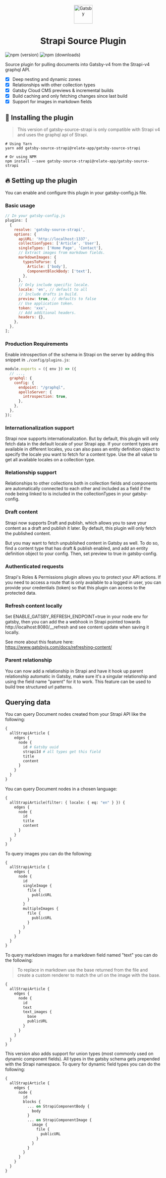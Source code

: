 <p align="center">
  <a href="https://www.gatsbyjs.com">
    <img alt="Gatsby" src="https://www.gatsbyjs.com/Gatsby-Monogram.svg" width="60" />
  </a>
</p>
<h1 align="center">
  Strapi Source Plugin
</h1>

![npm (version)](https://img.shields.io/npm/v/@relate-app/gatsby-source-strapi)
![npm (downloads)](https://img.shields.io/npm/dm/@relate-app/gatsby-source-strapi)

Source plugin for pulling documents into Gatsby-v4 from the Strapi-v4 graphql API.

- [x] Deep nesting and dynamic zones
- [x] Relationships with other collection types
- [x] Gatsby Cloud CMS previews & incremental builds
- [x] Build caching and only fetching changes since last build
- [x] Support for images in markdown fields

## 🚀 Installing the plugin

> This version of gatsby-source-strapi is only compatible with Strapi v4 and uses the graphql api of Strapi.


```shell
# Using Yarn
yarn add gatsby-source-strapi@relate-app/gatsby-source-strapi

# Or using NPM
npm install --save gatsby-source-strapi@relate-app/gatsby-source-strapi
```

## 🔥 Setting up the plugin

You can enable and configure this plugin in your gatsby-config.js file.

### Basic usage

```js
// In your gatsby-config.js
plugins: [
  {
    resolve: 'gatsby-source-strapi',
    options: {
      apiURL: 'http://localhost:1337',
      collectionTypes: ['Article', 'User'],
      singleTypes: ['Home Page', 'Contact'],
      // Extract images from markdown fields.
      markdownImages: {
        typesToParse: {
          Article: ['body'],
          ComponentBlockBody: ['text'],
        },
      },
      // Only include specific locale.
      locale: 'en', // default to all
      // Include drafts in build.
      preview: true, // defaults to false
      // Use application token.
      token: 'xxx',
      // Add additional headers.
      headers: {},
    },
  },
];
```

### Production Requirements

Enable introspection of the schema in Strapi on the server by adding this snippet in `./config/plugins.js`:

```js
module.exports = ({ env }) => ({
  // ...,
  graphql: {
    config: {
      endpoint: "/graphql",
      apolloServer: {
        introspection: true,
      },
    },
  },
});
```

### Internationalization support

Strapi now supports internationalization. But by default, this plugin will only fetch data in the default locale of your Strapi app. If your content types are available in different locales, you can also pass an entity definition object to specify the locale you want to fetch for a content type. Use the all value to get all available locales on a collection type.

### Relationship support

Relationships to other collections both in collection fields and components are automatically connected to each other and included as a field if the node being linked to is included in the collectionTypes in your gatsby-config.

### Draft content

Strapi now supports Draft and publish, which allows you to save your content as a draft and publish it later. By default, this plugin will only fetch the published content.

But you may want to fetch unpublished content in Gatsby as well. To do so, find a content type that has draft & publish enabled, and add an entity definition object to your config. Then, set preview to true in gatsby-config.

### Authenticated requests

Strapi's Roles & Permissions plugin allows you to protect your API actions. If you need to access a route that is only available to a logged in user, you can provide your credentials (token) so that this plugin can access to the protected data.

### Refresh content locally

Set ENABLE_GATSBY_REFRESH_ENDPOINT=true in your node env for gatsby, then you can add the a webhook in Strapi pointed towards http://localhost:8080/__refresh and see content update when saving it locally.

See more about this feature here:
https://www.gatsbyjs.com/docs/refreshing-content/

### Parent relationship

You can now add a relationship in Strapi and have it hook up parent relationship automatic in Gatsby, make sure it's a singular relationship and using the field name "parent" for it to work. This feature can be used to build tree structured url patterns.

## Querying data

You can query Document nodes created from your Strapi API like the following:

```graphql
{
  allStrapiArticle {
    edges {
      node {
        id # Gatsby uuid
        strapiId # all types get this field
        title
        content
      }
    }
  }
}
```

You can query Document nodes in a chosen language:

```graphql
{
  allStrapiArticle(filter: { locale: { eq: "en" } }) {
    edges {
      node {
        id
        title
        content
      }
    }
  }
}
```

To query images you can do the following:

```graphql
{
  allStrapiArticle {
    edges {
      node {
        id
        singleImage {
          file {
            publicURL
          }
        }
        multipleImages {
          file {
            publicURL
          }
        }
      }
    }
  }
}
```

To query markdown images for a markdown field named "text" you can do the following:

> To replace in markdown use the base returned from the file and create a custom renderer to match the url on the image with the base.

```graphql
{
  allStrapiArticle {
    edges {
      node {
        id
        text
        text_images {
          base
          publicURL
        }
      }
    }
  }
}
```

This version also adds support for union types (most commonly used on dynamic component fields).
All types in the gatsby schema gets prepended with the Strapi namespace.
To query for dynamic field types you can do the following:

```graphql
{
  allStrapiArticle {
    edges {
      node {
        id
        blocks {
          ... on StrapiComponentBody {
            body
          }
          ... on StrapiComponentImage {
            image {
              file {
                publicURL
              }
            }
          }
        }
      }
    }
  }
}
```

